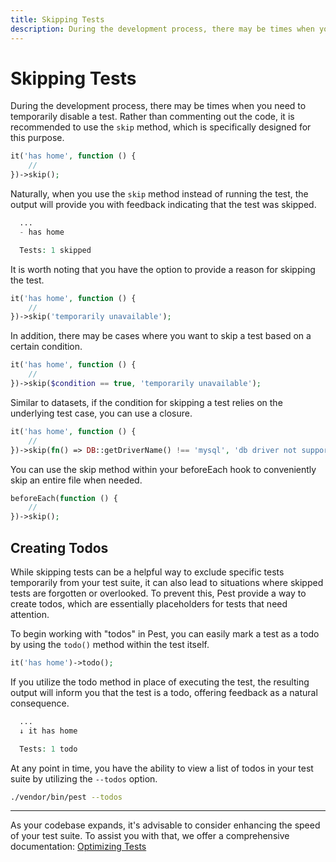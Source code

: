```yaml
---
title: Skipping Tests
description: During the development process, there may be times when you need to temporarily disable a test. Rather than commenting out the code, it is recommended to use the `skip` method or the `todo` method, which is specifically designed for this purpose.
---
```


# Skipping Tests

During the development process, there may be times when you need to temporarily disable a test. Rather than commenting out the code, it is recommended to use the `skip` method, which is specifically designed for this purpose.

```php
it('has home', function () {
    //
})->skip();
```

Naturally, when you use the `skip` method instead of running the test, the output will provide you with feedback indicating that the test was skipped.

```php
  ...
  - has home

  Tests: 1 skipped
```

It is worth noting that you have the option to provide a reason for skipping the test.

```php
it('has home', function () {
    //
})->skip('temporarily unavailable');
```

In addition, there may be cases where you want to skip a test based on a certain condition.

```php
it('has home', function () {
    //
})->skip($condition == true, 'temporarily unavailable');
```

Similar to datasets, if the condition for skipping a test relies on the underlying test case, you can use a closure.

```php
it('has home', function () {
    //
})->skip(fn() => DB::getDriverName() !== 'mysql', 'db driver not supported');
```

You can use the skip method within your beforeEach hook to conveniently skip an entire file when needed.

```php
beforeEach(function () {
    //
})->skip();
```

## Creating Todos

While skipping tests can be a helpful way to exclude specific tests temporarily from your test suite, it can also lead to situations where skipped tests are forgotten or overlooked. To prevent this, Pest provide a way to create todos, which are essentially placeholders for tests that need attention.

To begin working with "todos" in Pest, you can easily mark a test as a todo by using the `todo()` method within the test itself.

```php
it('has home')->todo();
```

If you utilize the todo method in place of executing the test, the resulting output will inform you that the test is a todo, offering feedback as a natural consequence.

```php
  ...
  ↓ it has home

  Tests: 1 todo
```

At any point in time, you have the ability to view a list of todos in your test suite by utilizing the `--todos` option.

```bash
./vendor/bin/pest --todos
```

---

As your codebase expands, it's advisable to consider enhancing the speed of your test suite. To assist you with that, we offer a comprehensive documentation: [Optimizing Tests](/docs/optimizing-tests)
